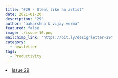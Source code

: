 ```yaml
---
title: "#29 - Steal like an artist"
date: 2021-01-20
description: "29"
author: "aakarshna & vijay verma"
featured: false
image: ./issue-10.png
mailchimp_link: "https://bit.ly/designletter-29"
category:
  - newsletter
tags:
  - Productivity
---
```

<li><a href="https://bit.ly/designletter-29">Issue 29</a></li>
